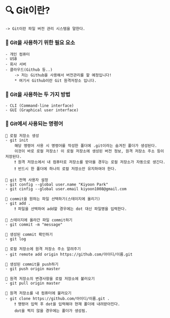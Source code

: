 # 🔍 Git이란?
    -> Git이란 파일 버전 관리 시스템을 말한다.

### 🧷 Git을 사용하기 위한 필요 요소
    - 개인 컴퓨터
    - USB
    - 회사 서버
    - 클라우드(Github 등..)
        -> 저는 Github을 사용해서 버전관리를 할 예정입니다!
        * 여기서 Github이란 Git 원격저장소 입니다.


### 🧷 Git을 사용하는 두 가지 방법
    - CLI (Command-line interface)
    - GUI (Graphical user interface)

### 🧷 Git에서 사용되는 명령어

    🔹 로컬 저장소 생성 
    - git init
        해당 명령어 사용 시 명령어를 작성한 폴더에 .git이라는 숨겨진 폴더가 생성된다.
        이것이 바로 로컬 저장소! 이 로컬 저장소에 생성된 버전 정보, 원격 저장소 주소 등이 저장된다.
        ❗️ 원격 저장소에서 내 컴퓨터로 저장소를 받아올 경우는 로컬 저장소가 자동으로 생긴다.
        ❗️ 반드시 한 폴더에 하나의 로컬 저장소만 유지하여야 한다.

    🔹 git 전역 사용자 설정
    - git config --global user.name "Kiyoon Park"
    - git cinfig --global user.email kiyoon1008@gmail.com

    🔹 commit을 원하는 파일 선택하기(스테이지에 올리기)
    - git add .
        ❗️ 파일을 선택하여 add할 경우에는 dot 대신 파일명을 입력한다.

    🔹 스테이지에 올라간 파일 commit하기
    - git commit -m "message"

    🔹 생성된 commit 확인하기
    - git log

    🔹 로컬 저장소에 원격 저장소 주소 알려주기
    - git remote add origin https://github.com/아이디/이름.git

    🔹 생성된 commit을 push하기
    - git push origin master

    🔹 원격 저장소의 변경사항을 로컬 저장소에 불러오기
    - git pull origin master

    🔹 원격 저장소를 내 컴퓨터에 불러오기
    - git clone https://github.com/아이디/이름.git .
        ❗️ 명령어 입력 후 dot을 입력해야 현재 폴더에 내려받아진다.
        dot을 찍지 않을 경우에는 폴더가 생성됨.





    